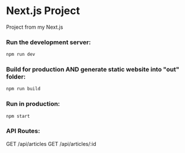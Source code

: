# Next.js Project

Project from my Next.js

### Run the development server:

```bash
npm run dev
```

### Build for production AND generate static website into "out" folder:

```bash
npm run build
```

### Run in production:

```bash
npm start
```

### API Routes:

GET /api/articles
GET /api/articles/:id
